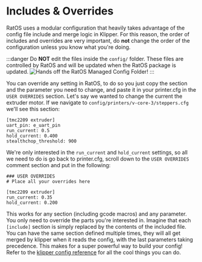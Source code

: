# Includes & Overrides

RatOS uses a modular configuration that heavily takes advantage of the config file include and merge logic in Klipper. For this reason, the order of includes and overrides are very important, do **not** change the order of the configuration unless you know what you're doing.

:::danger
Do **NOT** edit the files inside the `config/` folder. These files are controlled by RatOS and will be updated when the RatOS package is updated.
![Hands off the RatOS Managed Config Folder!](/img/config-folder.png)
:::

You can override any setting in RatOS, to do so you just copy the section and the parameter you need to change, and paste it in your printer.cfg in the `USER OVERRIDES` section. Let's say we wanted to change the current the extruder motor. If we navigate to `config/printers/v-core-3/steppers.cfg` we'll see this section:

```properties
[tmc2209 extruder]
uart_pin: e_uart_pin
run_current: 0.5
hold_current: 0.400
stealthchop_threshold: 900
```

We're only interested in the `run_current` and `hold_current` settings, so all we need to do is go back to printer.cfg, scroll down to the `USER OVERRIDES` comment section and put in the following:

```properties
### USER OVERRIDES
# Place all your overrides here

[tmc2209 extruder]
run_current: 0.35
hold_current: 0.200
```

This works for any section (including gcode macros) and any parameter. You only need to override the parts you're interested in. Imagine that each `[include]` section is simply replaced by the contents of the included file. You can have the same section defined multiple times, they will all get merged by klipper when it reads the config, with the last parameters taking precedence. This makes for a super powerful way to build your config! Refer to the [klipper config reference](https://www.klipper3d.org/Config_Reference.html) for all the cool things you can do.
